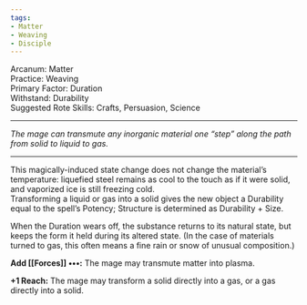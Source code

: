 ```yaml
---
tags:
- Matter
- Weaving
- Disciple
---
```


Arcanum: Matter\
Practice: Weaving\
Primary Factor: Duration\
Withstand: Durability\
Suggested Rote Skills: Crafts, Persuasion, Science

---

_The mage can transmute any inorganic material one “step” along the path from solid to liquid to gas._

---

This magically-induced state change does not change the material’s temperature: liquefied steel remains as cool to the touch as if it were solid, and vaporized ice is still freezing cold.\
Transforming a liquid or gas into a solid gives the new object a Durability equal to the spell’s Potency; Structure is determined as Durability + Size.

When the Duration wears off, the substance returns to its natural state, but keeps the form it held during its altered state. (In the case of materials turned to gas, this often means a fine rain or snow of unusual composition.)

**Add [[Forces]] •••:** The mage may transmute matter into plasma.

**+1 Reach:** The mage may transform a solid directly into a gas, or a gas directly into a solid.
